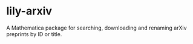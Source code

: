 # lily-arxiv
 A Mathematica package for searching, downloading and renaming arXiv preprints by ID or title.

